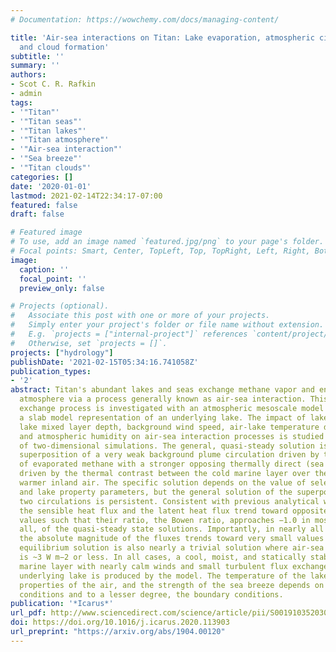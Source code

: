 ```yaml
---
# Documentation: https://wowchemy.com/docs/managing-content/

title: 'Air-sea interactions on Titan: Lake evaporation, atmospheric circulation,
  and cloud formation'
subtitle: ''
summary: ''
authors:
- Scot C. R. Rafkin
- admin
tags:
- '"Titan"'
- '"Titan seas"'
- '"Titan lakes"'
- '"Titan atmosphere"'
- '"Air-sea interaction"'
- '"Sea breeze"'
- '"Titan clouds"'
categories: []
date: '2020-01-01'
lastmod: 2021-02-14T22:34:17-07:00
featured: false
draft: false

# Featured image
# To use, add an image named `featured.jpg/png` to your page's folder.
# Focal points: Smart, Center, TopLeft, Top, TopRight, Left, Right, BottomLeft, Bottom, BottomRight.
image:
  caption: ''
  focal_point: ''
  preview_only: false

# Projects (optional).
#   Associate this post with one or more of your projects.
#   Simply enter your project's folder or file name without extension.
#   E.g. `projects = ["internal-project"]` references `content/project/deep-learning/index.md`.
#   Otherwise, set `projects = []`.
projects: ["hydrology"]
publishDate: '2021-02-15T05:34:16.741058Z'
publication_types:
- '2'
abstract: Titan's abundant lakes and seas exchange methane vapor and energy with the
  atmosphere via a process generally known as air-sea interaction. This turbulent
  exchange process is investigated with an atmospheric mesoscale model coupled to
  a slab model representation of an underlying lake. The impact of lake size, effective
  lake mixed layer depth, background wind speed, air-lake temperature differential,
  and atmospheric humidity on air-sea interaction processes is studied through dozens
  of two-dimensional simulations. The general, quasi-steady solution is a non-linear
  superposition of a very weak background plume circulation driven by the buoyancy
  of evaporated methane with a stronger opposing thermally direct (sea breeze) circulation
  driven by the thermal contrast between the cold marine layer over the lake and the
  warmer inland air. The specific solution depends on the value of selected atmosphere
  and lake property parameters, but the general solution of the superposition of these
  two circulations is persistent. Consistent with previous analytical work of others,
  the sensible heat flux and the latent heat flux trend toward opposite and equal
  values such that their ratio, the Bowen ratio, approaches −1.0 in most, but not
  all, of the quasi-steady state solutions. Importantly, in nearly all scenarios,
  the absolute magnitude of the fluxes trends toward very small values such that the
  equilibrium solution is also nearly a trivial solution where air-sea energy exchange
  is ~3 W m−2 or less. In all cases, a cool, moist, and statically stable shallow
  marine layer with nearly calm winds and small turbulent flux exchanges with a colder
  underlying lake is produced by the model. The temperature of the lake, the marine
  properties of the air, and the strength of the sea breeze depends on the initial
  conditions and to a lesser degree, the boundary conditions.
publication: '*Icarus*'
url_pdf: http://www.sciencedirect.com/science/article/pii/S0019103520302827
doi: https://doi.org/10.1016/j.icarus.2020.113903
url_preprint: "https://arxiv.org/abs/1904.00120"
---
```

